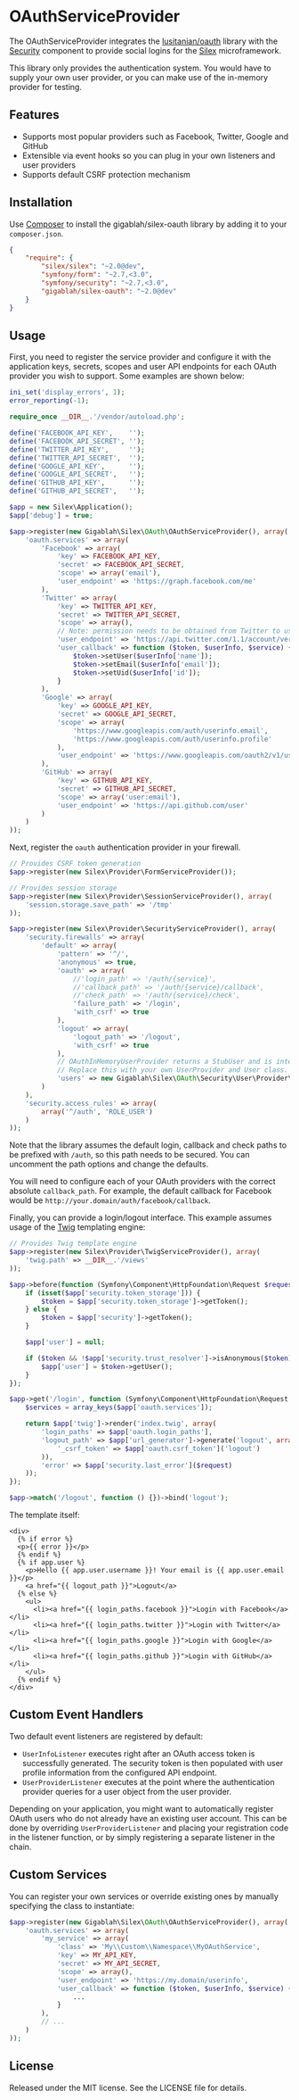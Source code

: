 OAuthServiceProvider
====================

The OAuthServiceProvider integrates the [lusitanian/oauth][1] library with the [Security][2] component to provide social logins for the [Silex][3] microframework.

This library only provides the authentication system. You would have to supply your own user provider, or you can make use of the in-memory provider for testing.

Features
--------

* Supports most popular providers such as Facebook, Twitter, Google and GitHub
* Extensible via event hooks so you can plug in your own listeners and user providers
* Supports default CSRF protection mechanism

Installation
------------

Use [Composer][4] to install the gigablah/silex-oauth library by adding it to your `composer.json`.

```json
{
    "require": {
        "silex/silex": "~2.0@dev",
        "symfony/form": "~2.7,<3.0",
        "symfony/security": "~2.7,<3.0",
        "gigablah/silex-oauth": "~2.0@dev"
    }
}
```

Usage
-----

First, you need to register the service provider and configure it with the application keys, secrets, scopes and user API endpoints for each OAuth provider you wish to support. Some examples are shown below:

```php
ini_set('display_errors', 1);
error_reporting(-1);

require_once __DIR__.'/vendor/autoload.php';

define('FACEBOOK_API_KEY',    '');
define('FACEBOOK_API_SECRET', '');
define('TWITTER_API_KEY',     '');
define('TWITTER_API_SECRET',  '');
define('GOOGLE_API_KEY',      '');
define('GOOGLE_API_SECRET',   '');
define('GITHUB_API_KEY',      '');
define('GITHUB_API_SECRET',   '');

$app = new Silex\Application();
$app['debug'] = true;

$app->register(new Gigablah\Silex\OAuth\OAuthServiceProvider(), array(
    'oauth.services' => array(
        'Facebook' => array(
            'key' => FACEBOOK_API_KEY,
            'secret' => FACEBOOK_API_SECRET,
            'scope' => array('email'),
            'user_endpoint' => 'https://graph.facebook.com/me'
        ),
        'Twitter' => array(
            'key' => TWITTER_API_KEY,
            'secret' => TWITTER_API_SECRET,
            'scope' => array(),
            // Note: permission needs to be obtained from Twitter to use the include_email parameter
            'user_endpoint' => 'https://api.twitter.com/1.1/account/verify_credentials.json?include_email=true',
            'user_callback' => function ($token, $userInfo, $service) {
                $token->setUser($userInfo['name']);
                $token->setEmail($userInfo['email']);
                $token->setUid($userInfo['id']);
            }
        ),
        'Google' => array(
            'key' => GOOGLE_API_KEY,
            'secret' => GOOGLE_API_SECRET,
            'scope' => array(
                'https://www.googleapis.com/auth/userinfo.email',
                'https://www.googleapis.com/auth/userinfo.profile'
            ),
            'user_endpoint' => 'https://www.googleapis.com/oauth2/v1/userinfo'
        ),
        'GitHub' => array(
            'key' => GITHUB_API_KEY,
            'secret' => GITHUB_API_SECRET,
            'scope' => array('user:email'),
            'user_endpoint' => 'https://api.github.com/user'
        )
    )
));
```

Next, register the `oauth` authentication provider in your firewall.

```php
// Provides CSRF token generation
$app->register(new Silex\Provider\FormServiceProvider());

// Provides session storage
$app->register(new Silex\Provider\SessionServiceProvider(), array(
    'session.storage.save_path' => '/tmp'
));

$app->register(new Silex\Provider\SecurityServiceProvider(), array(
    'security.firewalls' => array(
        'default' => array(
            'pattern' => '^/',
            'anonymous' => true,
            'oauth' => array(
                //'login_path' => '/auth/{service}',
                //'callback_path' => '/auth/{service}/callback',
                //'check_path' => '/auth/{service}/check',
                'failure_path' => '/login',
                'with_csrf' => true
            ),
            'logout' => array(
                'logout_path' => '/logout',
                'with_csrf' => true
            ),
            // OAuthInMemoryUserProvider returns a StubUser and is intended only for testing.
            // Replace this with your own UserProvider and User class.
            'users' => new Gigablah\Silex\OAuth\Security\User\Provider\OAuthInMemoryUserProvider()
        )
    ),
    'security.access_rules' => array(
        array('^/auth', 'ROLE_USER')
    )
));
```

Note that the library assumes the default login, callback and check paths to be prefixed with `/auth`, so this path needs to be secured. You can uncomment the path options and change the defaults.

You will need to configure each of your OAuth providers with the correct absolute `callback_path`. For example, the default callback for Facebook would be `http://your.domain/auth/facebook/callback`.

Finally, you can provide a login/logout interface. This example assumes usage of the [Twig][5] templating engine:

```php
// Provides Twig template engine
$app->register(new Silex\Provider\TwigServiceProvider(), array(
    'twig.path' => __DIR__.'/views'
));

$app->before(function (Symfony\Component\HttpFoundation\Request $request) use ($app) {
    if (isset($app['security.token_storage'])) {
        $token = $app['security.token_storage']->getToken();
    } else {
        $token = $app['security']->getToken();
    }

    $app['user'] = null;

    if ($token && !$app['security.trust_resolver']->isAnonymous($token)) {
        $app['user'] = $token->getUser();
    }
});

$app->get('/login', function (Symfony\Component\HttpFoundation\Request $request) use ($app) {
    $services = array_keys($app['oauth.services']);

    return $app['twig']->render('index.twig', array(
        'login_paths' => $app['oauth.login_paths'],
        'logout_path' => $app['url_generator']->generate('logout', array(
            '_csrf_token' => $app['oauth.csrf_token']('logout')
        )),
        'error' => $app['security.last_error']($request)
    ));
});

$app->match('/logout', function () {})->bind('logout');
```

The template itself:

```
<div>
  {% if error %}
  <p>{{ error }}</p>
  {% endif %}
  {% if app.user %}
    <p>Hello {{ app.user.username }}! Your email is {{ app.user.email }}</p>
    <a href="{{ logout_path }}">Logout</a>
  {% else %}
    <ul>
      <li><a href="{{ login_paths.facebook }}">Login with Facebook</a></li>
      <li><a href="{{ login_paths.twitter }}">Login with Twitter</a></li>
      <li><a href="{{ login_paths.google }}">Login with Google</a></li>
      <li><a href="{{ login_paths.github }}">Login with GitHub</a></li>
    </ul>
  {% endif %}
</div>
```

Custom Event Handlers
---------------------

Two default event listeners are registered by default:

* `UserInfoListener` executes right after an OAuth access token is successfully generated. The security token is then populated with user profile information from the configured API endpoint.
* `UserProviderListener` executes at the point where the authentication provider queries for a user object from the user provider.

Depending on your application, you might want to automatically register OAuth users who do not already have an existing user account. This can be done by overriding `UserProviderListener` and placing your registration code in the listener function, or by simply registering a separate listener in the chain.

Custom Services
---------------

You can register your own services or override existing ones by manually specifying the class to instantiate:

```php
$app->register(new Gigablah\Silex\OAuth\OAuthServiceProvider(), array(
    'oauth.services' => array(
        'my_service' => array(
            'class' => 'My\\Custom\\Namespace\\MyOAuthService',
            'key' => MY_API_KEY,
            'secret' => MY_API_SECRET,
            'scope' => array(),
            'user_endpoint' => 'https://my.domain/userinfo',
            'user_callback' => function ($token, $userInfo, $service) {
                ...
            }
        ),
        // ...
    )
));
```

License
-------

Released under the MIT license. See the LICENSE file for details.

[1]: https://github.com/Lusitanian/PHPoAuthLib
[2]: http://silex.sensiolabs.org/doc/providers/security.html
[3]: http://silex.sensiolabs.org
[4]: http://getcomposer.org
[5]: http://twig.sensiolabs.org/
